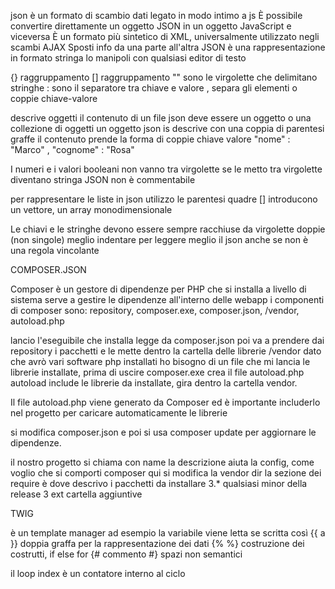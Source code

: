 json è un formato di scambio dati legato in modo intimo a js
È possibile convertire direttamente un oggetto JSON in un oggetto JavaScript e viceversa
È un formato più sintetico di XML, universalmente utilizzato negli scambi AJAX
Sposti info da una parte all'altra
JSON è una rappresentazione in formato stringa
lo manipoli con qualsiasi editor di testo

{} raggruppamento
[] raggruppamento
""  sono le virgolette che delimitano stringhe
: sono il separatore tra chiave e valore
, separa gli elementi o coppie chiave-valore

descrive oggetti
il contenuto di un file json deve essere un oggetto o una collezione di oggetti
un oggetto json is descrive con una coppia di parentesi graffe
il contenuto prende la forma di coppie chiave valore
"nome" : "Marco" , "cognome" : "Rosa"

I numeri e i valori booleani non vanno tra virgolette
se le metto tra virgolette diventano stringa
JSON non è commentabile

per rappresentare le liste in json utilizzo le parentesi quadre
[] introducono un vettore, un array monodimensionale

Le chiavi e le stringhe devono essere sempre racchiuse da virgolette doppie (non singole)
meglio indentare per leggere meglio il json anche se non è
una regola vincolante

COMPOSER.JSON

Composer è un gestore di dipendenze per PHP che si installa a livello di sistema
serve a gestire le dipendenze all'interno delle webapp
i componenti di composer sono: repository, composer.exe, composer.json, /vendor, autoload.php

lancio l'eseguibile che installa legge da composer.json
poi va a prendere dai repository i pacchetti
e le mette dentro la cartella delle librerie /vendor
dato che avrò vari software php installati ho bisogno
di un file che mi lancia le librerie installate, 
prima di uscire composer.exe crea il file autoload.php
autoload include le librerie da installate, gira dentro la cartella vendor.

Il file autoload.php viene generato da Composer
ed è importante includerlo nel progetto per caricare automaticamente le librerie

si modifica composer.json e poi si usa composer update per aggiornare le dipendenze.


il nostro progetto si chiama con name
la descrizione aiuta
la config, come voglio che si comporti composer
qui si modifica la vendor dir
la sezione dei require è dove descrivo
i pacchetti da installare
3.* qualsiasi minor della release 3
ext cartella aggiuntive


TWIG

è un template manager
ad esempio la variabile viene letta se scritta così {{ a }}
doppia graffa per la rappresentazione dei dati
{% %} costruzione dei costrutti, if else for
{# commento #}
spazi non semantici

il loop index è un contatore interno al ciclo